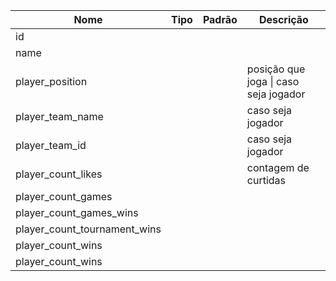 | Nome | Tipo | Padrão | Descrição |
|------|------|--------|-----------|
| id |  |  |  |
| name |  |  |  |
| player_position |  |  | posição que joga \| caso seja jogador |
| player_team_name |  |  | caso seja jogador |
| player_team_id |  |  | caso seja jogador |
| player_count_likes |  |  | contagem de curtidas |
| player_count_games |  |  |  |
| player_count_games_wins |  |  |  |
| player_count_tournament_wins |  |  |  |
| player_count_wins |  |  |  |
| player_count_wins |  |  |  |